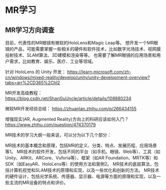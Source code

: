 # MR学习

## MR学习方向调查

目前，代表性的MR眼镜有微软的HoloLens和Magic Leap等。
想开发一个MR眼镜的产品，可能需要掌握一些相关的硬件和软件技术，比如数字光场技术、视网膜投射技术、SLAM算法、3D建模和渲染等等。
也需要了解MR眼镜的应用场景和用户需求，比如教育、娱乐、医疗、工业等领域。

针对 HoloLens 的 Unity 开发：
https://learn.microsoft.com/zh-cn/windows/mixed-reality/develop/unity/unity-development-overview?tabs=arr%2CD365%2Chl2

MR开发高级教程：
https://blog.csdn.net/ShanGuUncle/article/details/108880234

微软MR开发经验总结：
https://zhuanlan.zhihu.com/p/266434155

增强现实(AR, Augmented Reality)方向上的科研应该如何入门？
https://www.zhihu.com/question/474370179


MR技术的学习大纲一般来说，可以分为以下几个部分：

MR技术的基本概念和原理，包括MR的定义、分类、特点、发展历程、应用场景等1。
MR技术的软件开发，包括不同的平台（如手机、眼镜、Web等）、工具（如Unity、ARKit、ARCore、Vuforia等）、框架（如AR Foundation、MRTK等）和SDK（如EasyAR、HoloLens等）的使用方法和案例2。
MR技术的底层算法，包括计算机视觉和SLAM技术的原理和实现，以及一些优化和创新的方法。
MR技术的硬件设计，包括光学系统、传感器、显示器、电源等方面的原理和实现，以及一些主流的MR设备的特点和评价。